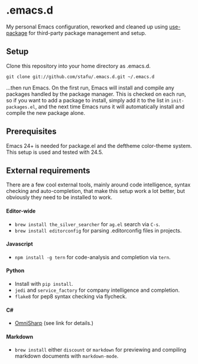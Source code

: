 # .emacs.d

My personal Emacs configuration, reworked and cleaned up using [use-package](https://github.com/jwiegley/use-package) for third-party package management and setup.

Setup
-----

Clone this repository into your home directory as .emacs.d.

    git clone git://github.com/stafu/.emacs.d.git ~/.emacs.d

...then run Emacs. On the first run, Emacs will install and compile any packages handled by the package manager. This is checked on each run, so if you want to add a package to install, simply add it to the list in `init-packages.el`, and the next time Emacs runs it will automatically install and compile the new package alone.

Prerequisites
-------------

Emacs 24+ is needed for package.el and the deftheme color-theme system. This setup is used and tested with 24.5.

External requirements
--------------

There are a few cool external tools, mainly around code intelligence, syntax checking and auto-completion, that make this setup work a lot better, but obviously they need to be installed to work.

#### Editor-wide
* `brew install the_silver_searcher` for `ag.el` search via `C-s`.
* `brew install editorconfig` for parsing .editorconfig files in projects.

#### Javascript
* `npm install -g tern` for code-analysis and completion via `tern`.

#### Python
* Install with `pip install`.
* `jedi` and `service_factory` for company intelligence and completion.
* `flake8` for pep8 syntax checking via flycheck.

#### C#
* [OmniSharp](http://www.omnisharp.net) (see link for details.)

#### Markdown
* `brew install` either `discount` or `markdown` for previewing and compiling markdown documents with `markdown-mode`.
